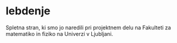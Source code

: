 # lebdenje
Spletna stran, ki smo jo naredili pri projektnem delu na Fakulteti za matematiko in fiziko na Univerzi v Ljubljani.
